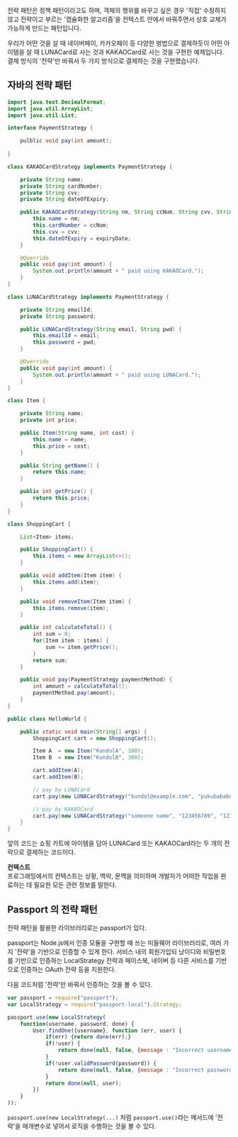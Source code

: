전략 패턴은 정책 패턴이라고도 하며, 객체의 행위를 바꾸고 싶은 경우 '직접' 수정하지 않고 전략이고
부르는 '캡슐화한 알고리즘'을 컨텍스트 안에서 바꿔주면서 상호 교체가 가능하게 만드는 패턴입니다.

우리가 어떤 것을 살 때 네이버페이, 카카오페이 등 다양한 벙법으로 결제하듯이 어떤 아이템을 살 때
LUNACard로 사는 것과 KAKAOCard로 사는 것을 구현한 예제입니다. 결제 방식의 '전략'만 바꿔서
두 가지 방식으로 결제하는 것을 구현했습니다.

## 자바의 전략 패턴

```java
import java.text.DecimalFormat;
import java.util.ArrayList;
import java.util.List;

interface PaymentStrategy {

    pulblic void pay(int amount);
    
}

class KAKAOCardStrategy implements PaymentStrategy {

	private String name;
	private String cardNumber;
	private String cvv;
	private String dateOfExpiry;

	public KAKAOCardStrategy(String nm, String ccNum, String cvv, String expiryDate) {
		this.name = nm;
		this.cardNumber = ccNum;
		this.cvv = cvv;
		this.dateOfExpiry = expiryDate;
	}

	@Override
	public void pay(int amount) {
		System.out.println(amount + " paid using KAKAOCard.");
	}
}

class LUNACardStrategy implements PaymentStrategy {

	private String emailId;
	private String password;

	public LUNACardStrategy(String email, String pwd) {
		this.emailId = email;
		this.password = pwd;
	}

	@Override
	public void pay(int amount) {
		System.out.println(amount + " paid using LUNACard.");
	}
}

class Item {

	private String name;
	private int price;

	public Item(String name, int cost) {
		this.name = name;
		this.price = cost;
	}

	public String getName() {
		return this.name;
	}

	public int getPrice() {
		return this.price;
	}
}

class ShoppingCart {

	List<Item> items;

	public ShoppingCart() {
		this.items = new ArrayList<>();
	}

	public void addItem(Item item) {
		this.items.add(item);
	}

	public void removeItem(Item item) {
		this.items.remove(item);
	}

	public int calculateTotal() {
		int sum = 0;
		for(Item item : items) {
			sum += item.getPrice();
		}
		return sum;
	}

	public void pay(PaymentStrategy paymentMethod) {
		int amount = calculateTotal();
		paymentMethod.pay(amount);
	}
}

public class HelloWorld {

	public static void main(String[] args) {
		ShoppingCart cart = new ShoppingCart();

		Item A  = new Item("KundolA", 100);
		Item B  = new Item("KundolB", 300);

		cart.addItem(A);
		cart.addItem(B);

		// pay by LUNACard
		cart.pay(new LUNACardStrategy("kundol@example.com", "pukubababo"));

		// pay by KAKAOCard
		cart.pay(new LUNACardStrategy("someone name", "123456789", "123" "12/01"));
	}
}
```

앞의 코드는 쇼핑 카트에 아이템을 담아 LUNACard 또는 KAKAOCard라는 두 개의 전략으로 결제하는
코드이다.

**컨텍스트**  
프로그래밍에서의 컨텍스트는 상황, 맥락, 문맥을 의미하며 개발자가 어떠한 작업을 완료하는 데 필요한 모든
관련 정보를 말한다.

## Passport 의 전략 패턴

전략 패턴을 활용한 라이브러리로는 passport가 있다.

passport는 Node.js에서 인증 모듈을 구현할 때 쓰는 미들웨어 라이브러리로, 여러 가지 '전략'을
기반으로 인증할 수 있게 한다. 서비스 내의 회원가입되 낭이디와 비밀번호를 기반으로 인증하는
LocalStrategy 전략과 페이스북, 네이버 등 다른 서비스를 기반으로 인증하는 OAuth 전략 등을
지원한다.

다음 코드처럼 '전략'만 바꿔서 인증하는 것을 볼 수 있다.

```js
var passport = require("passport");
var LocalStrategy = require("passport-local").Strategy;

passport.use(new LocalStrategy(
	function(username, password, done) {
		User.findOne({username}, function (err, user) {
			if(err) {return done(err);}
			if(!user) {
				return done(null, false, {message : "Incorrect username."});
			}
			if(!user.validPassword(password)) {
				return done(null, false, {message : "Incorrect password"});
			}
			return done(null, user);
		})
	}
));
```

`passport.use(new LocalStrategy(...)` 처럼 `passport.use()`라는
메서드에 '전략'을 매개변수로 넣어서 로직을 수행하는 것을 볼 수 있다.
